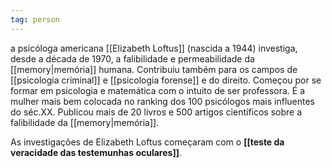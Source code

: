 ```yaml
---
tag: person
---
```


a psicóloga americana [[Elizabeth Loftus]] (nascida a 1944) investiga, desde a década de 1970, a falibilidade e permeabilidade da [[memory|memória]] humana. Contribuiu também para os campos de [[psicologia criminal]] e [[psicologia forense]] e do direito. Começou por se formar em psicologia e matemática com o intuito de ser professora. É a mulher mais bem colocada no ranking dos 100 psicólogos mais influentes do séc.XX. Publicou mais de 20 livros e 500 artigos científicos sobre a falibilidade da [[memory|memória]].

As investigações de Elizabeth Loftus começaram com o **[[teste da veracidade das testemunhas oculares]]**.